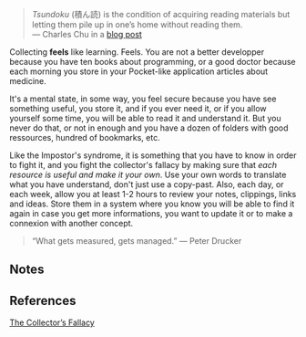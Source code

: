 
> *Tsundoku* (積ん読) is the condition of acquiring reading materials but letting them pile up in one’s home without reading them.  
> — Charles Chu in a [blog post](https://observer.com/2017/05/the-collectors-fallacy-why-we-gather-things-we-dont-need/)

Collecting **feels** like learning. Feels. You are not a better developper because you have ten books about programming, or a good doctor because each morning you store in your Pocket-like application articles about medicine.

It's a mental state, in some way, you feel secure because you have see something useful, you store it, and if you ever need it, or if you allow yourself some time, you will be able to read it and understand it. But you never do that, or not in enough and you have a dozen of folders with good ressources, hundred of bookmarks, etc.

Like the Impostor's syndrome, it is something that you have to know in order to fight it, and you fight the collector's fallacy by making sure that *each resource is useful and make it your own*. Use your own words to translate what you have understand, don't just use a copy-past. Also, each day, or each week, allow you at least 1-2 hours to review your notes, clippings, links and ideas. Store them in a system where you know you will be able to find it again in case you get more informations, you want to update it or to make a connexion with another concept. 

> “What gets measured, gets managed.” 
> — Peter Drucker


## Notes

## References

[The Collector’s Fallacy](https://zettelkasten.de/posts/collectors-fallacy/)


